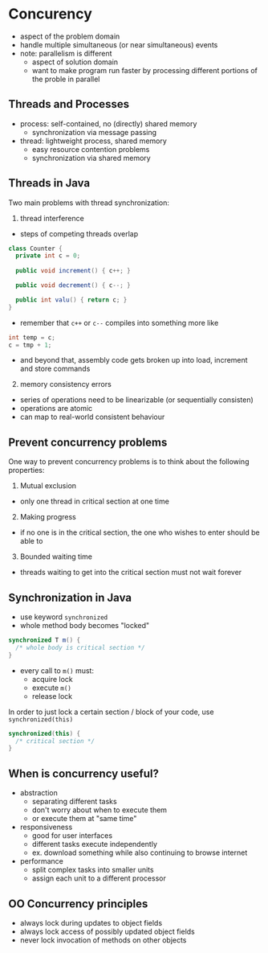 # Concurency
- aspect of the problem domain
- handle multiple simultaneous (or near simultaneous) events
- note: parallelism is different
  - aspect of solution domain
  - want to make program run faster by processing different portions of the proble in parallel

## Threads and Processes
- process: self-contained, no (directly) shared memory
  - synchronization via message passing
- thread: lightweight process, shared memory
  - easy resource contention problems
  - synchronization via shared memory

## Threads in Java
Two main problems with thread synchronization:
1. thread interference
  - steps of competing threads overlap

```java
class Counter {
  private int c = 0;
  
  public void increment() { c++; }

  public void decrement() { c--; }

  public int valu() { return c; }
}
```

- remember that `c++` or `c--` compiles into something more like

```java
int temp = c;
c = tmp + 1;
```

- and beyond that, assembly code gets broken up into load, increment and store commands

2. memory consistency errors
  - series of operations need to be linearizable (or sequentially consisten)
  - operations are atomic
  - can map to real-world consistent behaviour


## Prevent concurrency problems
One way to prevent concurrency problems is to think about the following properties:
1. Mutual exclusion
  - only one thread in critical section at one time
2. Making progress
  - if no one is in the critical section, the one who wishes to enter should be able to
3. Bounded waiting time
  - threads waiting to get into the critical section must not wait forever

## Synchronization in Java
- use keyword `synchronized`
- whole method body becomes "locked"

```java
synchronized T m() {
  /* whole body is critical section */
}
```

- every call to `m()` must:
  - acquire lock
  - execute `m()`
  - release lock

In order to just lock a certain section / block of your code, use `synchronized(this)`

```java
synchronized(this) {
  /* critical section */
}
```

## When is concurrency useful?
- abstraction
  - separating different tasks
  - don't worry about when to execute them
  - or execute them at "same time"
- responsiveness
  - good for user interfaces
  - different tasks execute independently
  - ex. download something while also continuing to browse internet
- performance
  - split complex tasks into smaller units
  - assign each unit to a different processor

## OO Concurrency principles
- always lock during updates to object fields
- always lock access of possibly updated object fields
- never lock invocation of methods on other objects
